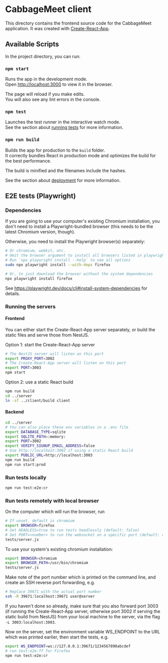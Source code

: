 # CabbageMeet client

This directory contains the frontend source code for the CabbageMeet application.
It was created with [Create-React-App](https://create-react-app.dev).

## Available Scripts

In the project directory, you can run:

### `npm start`

Runs the app in the development mode.\
Open [http://localhost:3000](http://localhost:3000) to view it in the browser.

The page will reload if you make edits.\
You will also see any lint errors in the console.

### `npm test`

Launches the test runner in the interactive watch mode.\
See the section about [running tests](https://facebook.github.io/create-react-app/docs/running-tests) for more information.

### `npm run build`

Builds the app for production to the `build` folder.\
It correctly bundles React in production mode and optimizes the build for the best performance.

The build is minified and the filenames include the hashes.

See the section about [deployment](https://facebook.github.io/create-react-app/docs/deployment) for more information.

## E2E tests (Playwright)
### Dependencies
If you are going to use your computer's existing Chromium installation, you
don't need to install a Playwright-bundled browser (this needs to be the
latest Chromium version, though).

Otherwise, you need to install the Playwright browser(s) separately:
```bash
# Or chromium, webkit, etc.
# Omit the browser argument to install all browsers listed in playwright.config.ts
# Run `npx playwright install --help` to see all options
sudo npx playwright install --with-deps firefox

# Or, to just download the browser without the system dependencies
npx playwright install firefox
```

See https://playwright.dev/docs/cli#install-system-dependencies for details.

### Running the servers
#### Frontend
You can either start the Create-React-App server separately, or build the
static files and serve those from NestJS.

Option 1: start the Create-React-App server
```bash
# The NestJS server will listen on this port
export PROXY_PORT=3002
# The Create-React-App server will listen on this port
export PORT=3003
npm start
```

Option 2: use a static React build
```bash
npm run build
cd ../server
ln -sf ../client/build client
```

#### Backend
```bash
cd ../server
# You can also place these env variables in a .env file
export DATABASE_TYPE=sqlite
export SQLITE_PATH=:memory:
export PORT=3002
export VERIFY_SIGNUP_EMAIL_ADDRESS=false
# Use http://localhost:3002 if using a static React build
export PUBLIC_URL=http://localhost:3003
npm run build
npm run start:prod
```

### Run tests locally
```bash
npm run test:e2e:cr
```

### Run tests remotely with local browser
On the computer which will run the browser, run
```bash
# If unset, default is chromium
export BROWSER=firefox
# Set HEADLESS=true to run tests headlessly (default: false)
# Set PORT=<number> to run the websocket on a specific port (default: random)
tests/server.js
```

To use your system's existing chromium installation:
```bash
export BROWSER=chromium
export BROWSER_PATH=/usr/bin/chromium
tests/server.js
```

Make note of the port number which is printed on the command line, and
create an SSH reverse port forwarding, e.g.
```bash
# Replace 39671 with the actual port number
ssh -R 39671:localhost:39671 user@server
```

If you haven't done so already, make sure that you also forward port
3003 (if running the Create-React-App server, otherwise port 3002 if serving
the static build from NestJS) from your local machine to the server, via the
flag `-L 3003:localhost:3003`.

Now on the server, set the environment variable WS_ENDPOINT to the URL
which was printed earlier, then start the tests, e.g.
```bash
export WS_ENDPOINT=ws://127.0.0.1:39671/1234567890abcdef
# run test:e2e:ff for Firefox
npm run test:e2e:cr
```
